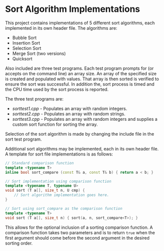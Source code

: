 # Sort Algorithm Implementations

This project contains implementations of 5 different sort algorithms, each
implemented in its own header file. The algorithms are:

- Bubble Sort
- Insertion Sort
- Selection Sort
- Merge Sort (two versions)
- Quicksort

Also included are three test programs. Each test program prompts for (or
accepts on the command line) an array size. An array of the specified size
is created and populated with values. That array is then sorted is verified
to ensure the sort was successful. In addition the, sort process is timed
and the CPU time used by the sort process is reported.

The three test programs are:

- *sorttest1.cpp* - Populates an array with random integers.
- *sorttest2.cpp* - Populates an array with random strings.
- *sorttest3.cpp* - Populates an array with random integers and supplies
a custom sort function for sorting the array.

Selection of the sort algorithm is made by changing the include file in the
sort test program.

Additional sort algorithms may be implemented, each in its own header file.
A template for sort file implementations is as follows:

```C++
// Standard comparison function
template <typename T>
inline bool sort_compare (const T& a, const T& b) { return a < b; }

// Sort implementation using comparison function
template <typename T, typename U>
void sort (T a[], size_t n, U cmp) {
	// Sort algorithm implementation goes here.
}

// Sort using sort_compare as the comparison function
template <typename T>
void sort (T a[], size_t n) { sort(a, n, sort_compare<T>); }

```

This allows for the optional inclusion of a sorting comparison function. A
comparison function takes two parameters and is to return `true` when the
first argument should come before the second argument in the desired sorting
order.